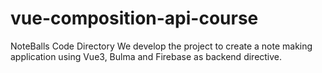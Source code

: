 # vue-composition-api-course
NoteBalls Code Directory
We develop the project to create a note making application using Vue3, Bulma and Firebase as backend directive.
